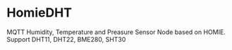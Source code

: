 # HomieDHT
MQTT Humidity, Temperature and Preasure Sensor Node based on HOMIE. Support DHT11, DHT22, BME280, SHT30
